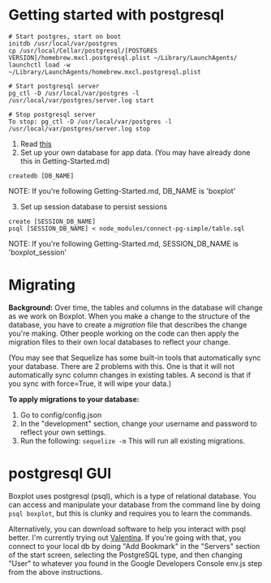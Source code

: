 # Getting started with postgresql

```
# Start postgres, start on boot
initdb /usr/local/var/postgres
cp /usr/local/Cellar/postgresql/[POSTGRES VERSION]/homebrew.mxcl.postgresql.plist ~/Library/LaunchAgents/
launchctl load -w ~/Library/LaunchAgents/homebrew.mxcl.postgresql.plist

# Start postgresql server
pg_ctl -D /usr/local/var/postgres -l /usr/local/var/postgres/server.log start

# Stop postgresql server
To stop: pg_ctl -D /usr/local/var/postgres -l /usr/local/var/postgres/server.log stop
```

1. Read [this](https://devcenter.heroku.com/articles/heroku-postgresql)
2. Set up your own database for app data. (You may have already done this in Getting-Started.md)
```
createdb [DB_NAME]
```
NOTE: If you're following Getting-Started.md, DB_NAME is 'boxplot'

3. Set up session database to persist sessions
```
create [SESSION_DB_NAME]
psql [SESSION_DB_NAME] < node_modules/connect-pg-simple/table.sql
```
NOTE: If you're following Getting-Started.md, SESSION_DB_NAME is 'boxplot_session'


# Migrating

**Background:** Over time, the tables and columns in the database will change as we work on Boxplot. When you make a change to the structure of the database, you have to create a *migration* file that describes the change you're making. Other people working on the code can then apply the migration files to their own local databases to reflect your change.

(You may see that Sequelize has some built-in tools that automatically sync your database. There are 2 problems with this. One is that it will not automatically sync column changes in existing tables. A second is that if you sync with force=True, it will wipe your data.)

**To apply migrations to your database:**
1. Go to config/config.json
2. In the "development" section, change your username and password to reflect your own settings.
3. Run the following: `sequelize -m` This will run all existing migrations.


# postgresql GUI

Boxplot uses postgresql (psql), which is a type of relational database. You can access and manipulate your database from the command line by doing `psql boxplot`, but this is clunky and requires you to learn the commands.

Alternatively, you can download software to help you interact with psql better. I'm currently trying out [Valentina](http://www.valentina-db.com/en/valentina-studio-overview). If you're going with that, you connect to your local db by doing "Add Bookmark" in the "Servers" section of the start screen, selecting the PostgreSQL type, and then changing "User" to whatever you found in the Google Developers Console env.js step from the above instructions.

